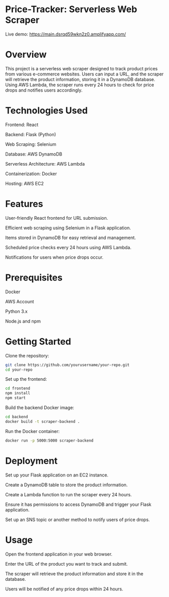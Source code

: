 # Price-Tracker: Serverless Web Scraper

Live demo: https://main.dsrqd59wkn2z0.amplifyapp.com/

# Overview

This project is a serverless web scraper designed to track product prices from various e-commerce websites. Users can input a URL, and the scraper will retrieve the product information, storing it in a DynamoDB database. Using AWS Lambda, the scraper runs every 24 hours to check for price drops and notifies users accordingly.

# Technologies Used

Frontend: React

Backend: Flask (Python)

Web Scraping: Selenium

Database: AWS DynamoDB

Serverless Architecture: AWS Lambda

Containerization: Docker

Hosting: AWS EC2

# Features

User-friendly React frontend for URL submission.

Efficient web scraping using Selenium in a Flask application.

Items stored in DynamoDB for easy retrieval and management.

Scheduled price checks every 24 hours using AWS Lambda.

Notifications for users when price drops occur.

# Prerequisites

Docker

AWS Account

Python 3.x

Node.js and npm

# Getting Started

Clone the repository:
```bash
git clone https://github.com/yourusername/your-repo.git
cd your-repo
```

Set up the frontend:
```bash
cd frontend
npm install
npm start
```

Build the backend Docker image:
```bash
cd backend
docker build -t scraper-backend .
```

Run the Docker container:
```bash
docker run -p 5000:5000 scraper-backend
```

# Deployment

Set up your Flask application on an EC2 instance.

Create a DynamoDB table to store the product information.

Create a Lambda function to run the scraper every 24 hours.

Ensure it has permissions to access DynamoDB and trigger your Flask application.

Set up an SNS topic or another method to notify users of price drops.

# Usage

Open the frontend application in your web browser.

Enter the URL of the product you want to track and submit.

The scraper will retrieve the product information and store it in the database.

Users will be notified of any price drops within 24 hours.
